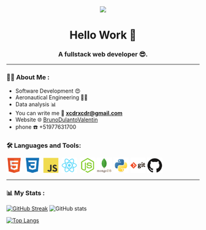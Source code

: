 <div id="header" align="center">
    <img src="https://media.giphy.com/media/HscDLzkO8EOTmgkhQP/giphy.gif" width="200" />
    <h1 align="center">Hello Work 👋</h1>
    <h3 align="center">A fullstack web developer 😎.</h3>
</div>

---

### 👨‍💻 About Me :

- Software Development 😍
- Aeronautical Engineering 👨‍🎓
- Data analysis 📊
- You can write me 📧 **xcdrxcdr@gmail.com**
- Website 🌐 [BrunoDulantoValentin](https://brunodv.github.io/BrunoDulantoValentin/)
- phone ☎️ +51977631700


<div align="left">
    <h3>🛠️ Languages and Tools:</h3>
    <div>
        <img src="https://github.com/devicons/devicon/blob/master/icons/html5/html5-original.svg" title="HTML5" alt="HTML" width="40" height="40"/>&nbsp;
        <img src="https://github.com/devicons/devicon/blob/master/icons/css3/css3-plain.svg" title="CSS3" alt="CSS" width="40" height="40"/>&nbsp;
        <img src="https://github.com/devicons/devicon/blob/master/icons/javascript/javascript-original.svg" title="JavaScript" alt="JavaScript" width="40" height="40"/>&nbsp;
        <img src="https://github.com/devicons/devicon/blob/master/icons/react/react-original.svg" title="React" alt="React" width="40" height="40"/>&nbsp;
         <img src="https://github.com/devicons/devicon/blob/master/icons/nodejs/nodejs-plain.svg" title="Node.js" **alt="Node" width="40" height="40"/>
          <img src="https://github.com/devicons/devicon/blob/master/icons/mongodb/mongodb-original-wordmark.svg" title="MongoDB" **alt="Mongo" width="40" height="40"/>
          <img src="https://github.com/devicons/devicon/blob/master/icons/python/python-original.svg" title="Python" **alt="Python" width="40" height="40"/>
        <img src="https://github.com/devicons/devicon/blob/master/icons/git/git-original-wordmark.svg" title="Git" **alt="Git" width="40" height="40"/>
      <img src="https://github.com/devicons/devicon/blob/master/icons/github/github-original.svg" title="GitHub" **alt="GitHub" width="40" height="40"/>
      </div>
</div>

---

### 📊 My Stats :

[![GitHub Streak](http://github-readme-streak-stats.herokuapp.com?user=Brunodv&theme=tokyonight&hide_border=true)](https://git.io/streak-stats)
![GitHub stats](https://github-readme-stats.vercel.app/api?username=Brunodv&show_icons=true&theme=tokyonight)

[![Top Langs](https://github-readme-stats.vercel.app/api/top-langs/?username=Brunodv&layout=pie&theme=tokyonight)](https://github.com/anuraghazra/github-readme-stats)



<!--
**Brunodv/Brunodv** is a ✨ _special_ ✨ repository because its `README.md` (this file) appears on your GitHub profile.

Here are some ideas to get you started:

- 🔭 I’m currently working on ...
- 🌱 I’m currently learning ...
- 👯 I’m looking to collaborate on ...
- 🤔 I’m looking for help with ...
- 💬 Ask me about ...
- 📫 How to reach me: ...
- 😄 Pronouns: ...
- ⚡ Fun fact: ...
-->
